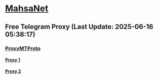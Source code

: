 
# [MahsaNet](https://t.me/mahsa_net)
## Free Telegram Proxy (Last Update: 2025-06-16 05:38:17)
### [ProxyMTProto](https://t.me/ProxyMTProto)
#### [Proxy 1](tg://proxy?server=193.3.190.14&port=85&secret=7gAA8A8Pd1VV____9QBuLmltZWRpYS5zdGVhbXBvd2VyZWQuY29t)
#### [Proxy 2](tg://proxy?server=193.3.190.15&port=85&secret=7gAA8A8Pd1VV____9QBuLmltZWRpYS5zdGVhbXBvd2VyZWQuY29t)

    